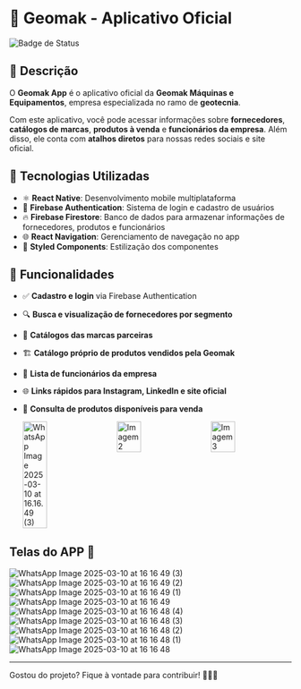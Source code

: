 # 🚜 Geomak - Aplicativo Oficial

![Badge de Status](https://img.shields.io/badge/status-Em%20Desenvolvimento-yellow?style=for-the-badge)

## 📌 Descrição

O **Geomak App** é o aplicativo oficial da **Geomak Máquinas e Equipamentos**, empresa especializada no ramo de **geotecnia**.  

Com este aplicativo, você pode acessar informações sobre **fornecedores**, **catálogos de marcas**, **produtos à venda** e **funcionários da empresa**. Além disso, ele conta com **atalhos diretos** para nossas redes sociais e site oficial.

## 🚀 Tecnologias Utilizadas

- ⚛️ **React Native**: Desenvolvimento mobile multiplataforma
- 💾 **Firebase Authentication**: Sistema de login e cadastro de usuários
- 🔥 **Firebase Firestore**: Banco de dados para armazenar informações de fornecedores, produtos e funcionários
- 🌐 **React Navigation**: Gerenciamento de navegação no app
- 📱 **Styled Components**: Estilização dos componentes

## 🔧 Funcionalidades

- ✅ **Cadastro e login** via Firebase Authentication
- 🔍 **Busca e visualização de fornecedores por segmento**
- 📖 **Catálogos das marcas parceiras**
- 🏗️ **Catálogo próprio de produtos vendidos pela Geomak**
- 👥 **Lista de funcionários da empresa**
- 🌐 **Links rápidos para Instagram, LinkedIn e site oficial**
- 🛒 **Consulta de produtos disponíveis para venda**

  <div style="display: flex; justify-content: space-between;">
  <img src="WhatsApp Image 2025-03-10 at 16.16.49 (3).jpg" alt="WhatsApp Image 2025-03-10 at 16.16.49 (3)" style="width: 30%; height: auto;">
  <img src="imagem2.jpg" alt="Imagem 2" style="width: 30%; height: auto;">
  <img src="imagem3.jpg" alt="Imagem 3" style="width: 30%; height: auto;">
</div>

## Telas do APP 📱
![WhatsApp Image 2025-03-10 at 16 16 49 (3)](https://github.com/user-attachments/assets/3978759a-5b25-4f7e-a7f3-2b3d84ecc6b1)
![WhatsApp Image 2025-03-10 at 16 16 49 (2)](https://github.com/user-attachments/assets/f09dde5e-9524-42a0-9ebc-ede64bdc93fb)
![WhatsApp Image 2025-03-10 at 16 16 49 (1)](https://github.com/user-attachments/assets/54c3655e-db06-4860-9044-b53629f5014c)
![WhatsApp Image 2025-03-10 at 16 16 49](https://github.com/user-attachments/assets/c8c989ba-b5b0-43bb-84d5-80f291861108)
![WhatsApp Image 2025-03-10 at 16 16 48 (4)](https://github.com/user-attachments/assets/104a1e36-d521-47bd-a609-40bfbdedc393)
![WhatsApp Image 2025-03-10 at 16 16 48 (3)](https://github.com/user-attachments/assets/2c781cb7-74f7-4e12-ba4a-737be09cc5df)
![WhatsApp Image 2025-03-10 at 16 16 48 (2)](https://github.com/user-attachments/assets/5ca71ab9-fbda-497f-bfd6-1b20e21e1253)
![WhatsApp Image 2025-03-10 at 16 16 48 (1)](https://github.com/user-attachments/assets/1311889c-61ab-4dcf-b5c4-c879f4b31ec0)
![WhatsApp Image 2025-03-10 at 16 16 48](https://github.com/user-attachments/assets/9c5d69f7-608b-44ef-bc72-859dc09569e1)

---

Gostou do projeto? Fique à vontade para contribuir! 🖖🏻🚀 
